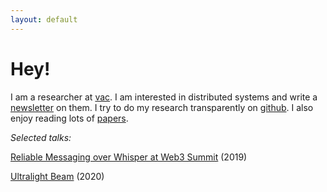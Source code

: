 ```yaml
---
layout: default
---
```


# Hey!

I am a researcher at [vac](https://vac.dev). I am interested in distributed systems and write a [newsletter](https://distsys.substack.com/) on them.
I try to do my research transparently on [github](github.com/decanus/research). I also enjoy reading lots of [papers](/papers-i-read/).

*Selected talks:*

[Reliable Messaging over Whisper at Web3 Summit](https://www.youtube.com/watch?v=WMPw0dNyNmM) (2019)

[Ultralight Beam](https://www.youtube.com/watch?v=OxEYV3fZ6Pk) (2020)